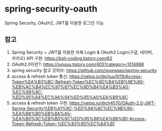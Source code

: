 # spring-security-oauth
Spring Security, OAuth2, JWT를 이용한 로그인 기능

## 참고
1. Spring Security + JWT를 이용한 자체 Login & OAuth2 Login(구글, 네이버, 카카오) API 구현: https://ksh-coding.tistory.com/62
2. OAuth2.0이란?: https://junuuu.tistory.com/405?category=1014988
3. spring security 참고 깃허브: https://github.com/yoonsseo/spring-security
4. access & refresh token 통신: https://velog.io/@chuu1019/Access-Token%EA%B3%BC-Refresh-Token%EC%9D%B4%EB%9E%80-%EB%AC%B4%EC%97%87%EC%9D%B4%EA%B3%A0-%EC%99%9C-%ED%95%84%EC%9A%94%ED%95%A0%EA%B9%8C
5. access & refresh token 구현: https://velog.io/@ch4570/OAuth-2.0-JWT-Spring-Security%EB%A1%9C-%ED%9A%8C%EC%9B%90-%EA%B8%B0%EB%8A%A5-%EA%B0%9C%EB%B0%9C%ED%95%98%EA%B8%B0-Access-Token-Refresh-Token-%EC%83%9D%EC%84%B1
